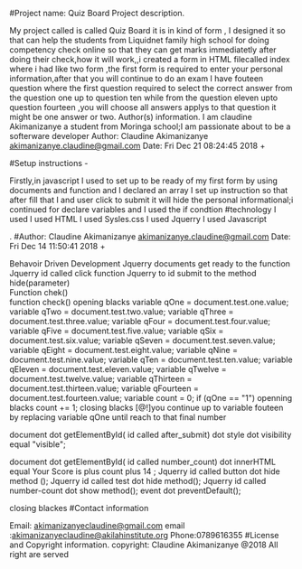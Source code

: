 #Project name: Quiz Board
Project description.

My project called is called Quiz Board it is in kind of form , I designed it so that can help the students from Liquidnet family high school for doing competency check online so that they can get marks immediatetly after doing their check,how it will work,,i created a form in HTML filecalled index where i had like two form ,the first form is required to enter your personal information,after that you will continue to do an exam I have fouteen question where the first question required to select the correct answer from the question one up to question ten while from the question eleven upto question fourteen ,you will choose all answers applys to that question it might be one answer or two.
Author(s) information.
I am claudine Akimanizanye a student from Moringa school;I am passionate about to be a softerware developer
Author: Claudine Akimanizanye <akimanizanye.claudine@gmail.com>
Date: Fri Dec 21 08:24:45 2018 +

#Setup instructions -

Firstly,in javascript I used to set up to be ready of my first form by using documents and function and I declared an array I set up instruction so that after fill that I and user click to submit it will hide the personal informational;i continued for declare variables and I used the if condtion
#technology I used
I used HTML
I used Sysles.css
I used Jquerry
I used Javascript

. #Author: Claudine Akimanizanye akimanizanye.claudine@gmail.com Date: Fri Dec 14 11:50:41 2018 +

Behavoir Driven Development
Jquerry documents get ready to the function
Jquerry id called click function
Jquerry to id submit to the method hide(parameter)  
 Function chek()  
function check() opening blacks
variable qOne = document.test.one.value;
variable qTwo = document.test.two.value;
variable qThree = document.test.three.value;
variable qFour = document.test.four.value;
variable qFive = document.test.five.value;
variable qSix = document.test.six.value;
variable qSeven = document.test.seven.value;
variable qEight = document.test.eight.value;
variable qNine = document.test.nine.value;
variable qTen = document.test.ten.value;
variable qEleven = document.test.eleven.value;
variable qTwelve = document.test.twelve.value;
variable qThirteen = document.test.thirteen.value;
variable qFourteen = document.test.fourteen.value;
variable count = 0;
if (qOne == "1") openning blacks
count += 1;
closing blacks
[@!]you continue up to variable fouteen by replacing variable qOne until reach to that final number

document dot getElementById( id called after_submit) dot style dot visibility equal "visible";

document dot getElementById( id called number_count) dot innerHTML equal
Your Score is plus count plus 14 ;
Jquerry id called button dot hide method ();
Jquerry id called test dot hide method();
Jquerry id called number-count dot show method();
event dot preventDefault();

closing blackes
#Contact information

Email: akimanizanyeclaudine@gmail.com
email :akimanizanyeclaudine@akilahinstitute.org
Phone:0789616355
#License and Copyright information.
copyright: Claudine Akimanizanye @2018
All right are served
